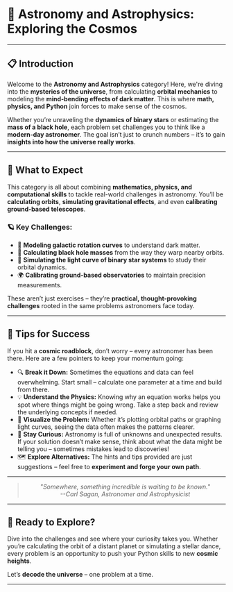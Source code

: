 # 🌌 Astronomy and Astrophysics: Exploring the Cosmos

---

## 📋 Introduction
Welcome to the **Astronomy and Astrophysics** category! Here, we're diving into the **mysteries of the universe**, from calculating **orbital mechanics** to modeling the **mind-bending effects of dark matter**. This is where **math, physics, and Python** join forces to make sense of the cosmos. 

Whether you’re unraveling the **dynamics of binary stars** or estimating the **mass of a black hole**, each problem set challenges you to think like a **modern-day astronomer**. The goal isn’t just to crunch numbers – it’s to gain **insights into how the universe really works**. 

---

## 🌟 What to Expect
This category is all about combining **mathematics, physics, and computational skills** to tackle real-world challenges in astronomy. You’ll be **calculating orbits**, **simulating gravitational effects**, and even **calibrating ground-based telescopes**. 

### 🪐 Key Challenges:
- 🌠 **Modeling galactic rotation curves** to understand dark matter.  
- 💫 **Calculating black hole masses** from the way they warp nearby orbits.  
- 🔭 **Simulating the light curve of binary star systems** to study their orbital dynamics.  
- 🌍 **Calibrating ground-based observatories** to maintain precision measurements.  

These aren’t just exercises – they’re **practical, thought-provoking challenges** rooted in the same problems astronomers face today. 

---

## 📝 Tips for Success
If you hit a **cosmic roadblock**, don’t worry – every astronomer has been there. Here are a few pointers to keep your momentum going:

- 🔍 **Break it Down:** Sometimes the equations and data can feel overwhelming. Start small – calculate one parameter at a time and build from there.  
- 💡 **Understand the Physics:** Knowing why an equation works helps you spot where things might be going wrong. Take a step back and review the underlying concepts if needed.  
- 🌌 **Visualize the Problem:** Whether it’s plotting orbital paths or graphing light curves, seeing the data often makes the patterns clearer.  
- 🧠 **Stay Curious:** Astronomy is full of unknowns and unexpected results. If your solution doesn’t make sense, think about what the data might be telling you – sometimes mistakes lead to discoveries!  
- 🗺️ **Explore Alternatives:** The hints and tips provided are just suggestions – feel free to **experiment and forge your own path**.  

---

<div style="text-align: center;">
<blockquote style="font-style: italic;">"Somewhere, something incredible is waiting to be known."  
<br>
<span style="text-align: right;">--Carl Sagan, Astronomer and Astrophysicist</span>
</blockquote>
</div>

---

## 🚀 Ready to Explore?
Dive into the challenges and see where your curiosity takes you. Whether you’re calculating the orbit of a distant planet or simulating a stellar dance, every problem is an opportunity to push your Python skills to new **cosmic heights**. 

Let’s **decode the universe** – one problem at a time.

---
